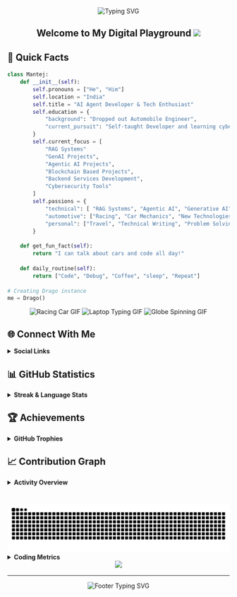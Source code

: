 <div align="center">
  <img src="https://readme-typing-svg.demolab.com?font=Fira+Code&weight=600&size=40&duration=4000&pause=1000&color=6AD3FF&center=true&vCenter=true&random=false&width=500&height=70&lines=Hi+%F0%9F%91%8B+I'm+Mantej" alt="Typing SVG" />
</div>

<div align="center">
  <h2>
    Welcome to My Digital Playground
    <img src="https://media.giphy.com/media/hvRJCLFzcasrR4ia7z/giphy.gif" width="30px"/>
  </h2>
</div>



<h2> 🚀 Quick Facts </h2>


```python
class Mantej:
    def __init__(self):
        self.pronouns = ["He", "Him"]
        self.location = "India"
        self.title = "AI Agent Developer & Tech Enthusiast"
        self.education = {
            "background": "Dropped out Automobile Engineer",
            "current_pursuit": "Self-taught Developer and learning cybersecurity tools"
        }
        self.current_focus = [
            "RAG Systems"
            "GenAI Projects",
            "Agentic AI Projects",
            "Blockchain Based Projects",
            "Backend Services Development",
            "Cybersecurity Tools"
        ]
        self.passions = {
            "technical": [ "RAG Systems", "Agentic AI", "Generative AI", "Machine Learning", "Linux", "System Architecture", "Cloud Computing", "Internet of Things", "Web3 & Blockchain"],
            "automotive": ["Racing", "Car Mechanics", "New Technologies", "Modifications"],
            "personal": ["Travel", "Technical Writing", "Problem Solving", "Documentations"]
        }
    
    def get_fun_fact(self):
        return "I can talk about cars and code all day!"
    
    def daily_routine(self):
        return ["Code", "Debug", "Coffee", "sleep", "Repeat"]

# Creating Drago instance
me = Drago()
```

<div align="center">
  <img src="https://media0.giphy.com/media/iJDLBX5GY8niCpZYkR/source.gif" alt="Racing Car GIF" width="275" height="185"/>
  <img src="https://media.giphy.com/media/Y4ak9Ki2GZCbJxAnJD/giphy.gif" alt="Laptop Typing GIF" width="275" height="185"/>
  <img src="https://i.gifer.com/origin/89/894182626f762e66170dab57945c4b9e.gif" alt="Globe Spinning GIF" width="275" height="185"/>
</div>

## 🌐 Connect With Me

<details>
  <summary><b>Social Links</b></summary>
  <br>
  
  <div align="center">

  [![LinkedIn](https://img.shields.io/badge/LinkedIn-%230077B5.svg?style=for-the-badge&logo=linkedin&logoColor=white)](https://linkedin.com/in/mantej-singh-a-724219288)
  [![X](https://img.shields.io/badge/X-%23000000.svg?style=for-the-badge&logo=X&logoColor=white)](https://x.com/_gear_head_03_)
  [![YouTube](https://img.shields.io/badge/YouTube-%23FF0000.svg?style=for-the-badge&logo=YouTube&logoColor=white)](https://youtube.com/@@dragoo0)

  </div>
</details>

## 📊 GitHub Statistics

<details>
  <summary><b>Streak & Language Stats</b></summary>
  <br>
  
  <div align="center">
  
  [![GitHub Streak](https://github-readme-streak-stats.herokuapp.com?user=Drago-03&theme=dark&short_numbers=true)](https://git.io/streak-stats)
    
  </div>

  <div align="center">

  ![Top Languages](https://github-readme-stats.vercel.app/api/top-langs/?username=Drago-03&theme=tokyonight&hide_border=true&include_all_commits=true&count_private=true&layout=compact&border_radius=10&card_width=500&cache_seconds=86400)

  </div>
</details>

## 🏆 Achievements

<details>
  <summary><b>GitHub Trophies</b></summary>
  <br>
  
  <div align="center"> 
  
  [![Trophy](https://github-profile-trophy.vercel.app/?username=Drago-03&theme=tokyonight&no-frame=true&column=7&margin-w=15&margin-h=15)](https://github.com/Drago-03)
  
  </div>
</details>

## 📈 Contribution Graph

<details>
  <summary><b>Activity Overview</b></summary>
  <br>
  
  <div align="center">
  
  [![Activity Graph](https://github-readme-activity-graph.vercel.app/graph?username=Drago-03&theme=tokyo-night&hide_border=true&radius=10&area=true&height=300)](https://github.com/Drago-03)
  
  </div>
</details>

###

<br clear="both">

<img src="https://raw.githubusercontent.com/Drago-03/Drago-03/output/snake.svg" alt="Snake animation" />

<br>

<details>
  <summary><b>Coding Metrics</b></summary>
  <br>
  
  <!--START_SECTION:waka-->
![Code Time](http://img.shields.io/badge/Code%20Time-146%20hrs%2035%20mins-blue)

![Lines of code](https://img.shields.io/badge/From%20Hello%20World%20I%27ve%20Written-46.5%20million%20lines%20of%20code-blue)

**I'm an Early 🐤** 

```text
🌞 Morning                4574 commits        ██████████████░░░░░░░░░░░   57.17 % 
🌆 Daytime                2067 commits        ██████░░░░░░░░░░░░░░░░░░░   25.84 % 
🌃 Evening                985 commits         ███░░░░░░░░░░░░░░░░░░░░░░   12.31 % 
🌙 Night                  374 commits         █░░░░░░░░░░░░░░░░░░░░░░░░   04.67 % 
```
📅 **I'm Most Productive on Sunday** 

```text
Monday                   1435 commits        ████░░░░░░░░░░░░░░░░░░░░░   17.94 % 
Tuesday                  521 commits         ██░░░░░░░░░░░░░░░░░░░░░░░   06.51 % 
Wednesday                405 commits         █░░░░░░░░░░░░░░░░░░░░░░░░   05.06 % 
Thursday                 302 commits         █░░░░░░░░░░░░░░░░░░░░░░░░   03.77 % 
Friday                   363 commits         █░░░░░░░░░░░░░░░░░░░░░░░░   04.54 % 
Saturday                 616 commits         ██░░░░░░░░░░░░░░░░░░░░░░░   07.70 % 
Sunday                   4358 commits        ██████████████░░░░░░░░░░░   54.47 % 
```


📊 **This Week I Spent My Time On** 

```text
🕑︎ Time Zone: Asia/Kolkata

💬 Programming Languages: 
TypeScript               8 hrs 24 mins       ████████████░░░░░░░░░░░░░   46.14 % 
Markdown                 6 hrs 49 mins       █████████░░░░░░░░░░░░░░░░   37.47 % 
Other                    1 hr 19 mins        ██░░░░░░░░░░░░░░░░░░░░░░░   07.23 % 
YAML                     29 mins             █░░░░░░░░░░░░░░░░░░░░░░░░   02.71 % 
JSON                     25 mins             █░░░░░░░░░░░░░░░░░░░░░░░░   02.31 % 
```

**Timeline**

![Lines of Code chart](https://raw.githubusercontent.com/Drago-03/Drago-03/main/assets/bar_graph.png)


 Last Updated on 09/08/2025 18:45:56 UTC
<!--END_SECTION:waka-->
</details>

<div align="center">
  
  <img src="https://capsule-render.vercel.app/api?type=waving&color=gradient&height=100&section=footer&animation=twinkling"/>
</div>

---

<div align="center">
  <img src="https://readme-typing-svg.demolab.com?font=Fira+Code&size=15&duration=3000&pause=1000&color=6AD3FF&center=true&vCenter=true&repeat=false&width=500&lines=Happy+Coding!+Feel+free+to+connect+and+collaborate!" alt="Footer Typing SVG" />
  
  <br>
</div>
